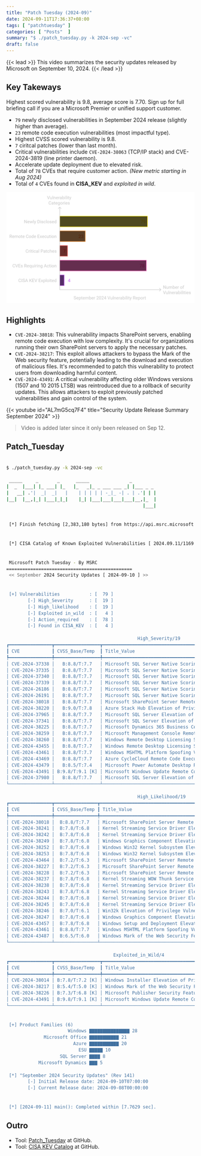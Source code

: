 ```yaml
---
title: "Patch Tuesday (2024-09)"
date: 2024-09-11T17:36:37+08:00
tags: [ "patchtuesday" ]
categories: [ "Posts"  ]
summary: "$ ./patch_tuesday.py -k 2024-sep -vc"
draft: false
---
```

{{< lead >}}
This video summarizes the security updates released by Microsoft on September 10, 2024.
{{< /lead >}}

## Key Takeways

Highest scored vulnerability is 9.8, average score is 7.70.
Sign up for full briefing call if you are a Microsoft Premier or unified support customer.


 - `79` newly disclosed vulnerabilities in September 2024 release (slightly higher than average).
 - `23` remote code execution vulnerabilities (most impactful type).
 - Highest CVSS scored vulnerability is 9.8.
 - `7` ciritcal patches (lower than last month).
 - Critical vulnerabilities include `CVE-2024-38063` (TCP/IP stack) and CVE-2024-3819 (line printer daemon).
 - Accelerate update deployment due to elevated risk.
 - Total of `78` CVEs that require customer action. *(New metric starting in Aug 2024)*
 - Total of `4` CVEs found in **CISA_KEV** and *exploited in wild*. 

![](/posts/2024_sep/bar_chart.png)

## Highlights

 - `CVE-2024-38018`: This vulnerability impacts SharePoint servers, enabling remote code execution with low complexity. It's crucial for organizations running their own SharePoint servers to apply the necessary patches.
 - `CVE-2024-38217`: This exploit allows attackers to bypass the Mark of the Web security feature, potentially leading to the download and execution of malicious files. It's recommended to patch this vulnerability to protect users from downloading harmful content.
 - `CVE-2024-43491`: A critical vulnerability affecting older Windows versions (1507 and 10 2015 LTSB) was reintroduced due to a rollback of security updates. This allows attackers to exploit previously patched vulnerabilities and gain control of the system. 

{{< youtube id="AL7mG5cq7F4" title="Security Update Release Summary September 2024" >}}

> Video is added later since it only been released on Sep 12. 

## Patch_Tuesday


```bash

$ ./patch_tuesday.py -k 2024-sep -vc

 _____     _       _      _____               _
|  _  |___| |_ ___| |_   |_   _|_ _ ___ ___ _| |___ _ _
|   __| .'|  _|  _|   |    | | | | | -_|_ -| . | .'| | |
|__|  |__,|_| |___|_|_|    |_| |___|___|___|___|__,|_  |
                                                   |___|


 [*] Finish fetching [2,383,180 bytes] from https://api.msrc.microsoft.com/cvrf/v3.0/cvrf/2024-sep


 [*] CISA Catalog of Known Exploited Vulnerabilities [ 2024.09.11/1169 ]


 Microsoft Patch Tuesday - By MSRC
===============================================
 << September 2024 Security Updates [ 2024-09-10 ] >>


 [+] Vulnerabilities           : [  79 ]
        [-] High_Severity      : [  19 ]
        [-] High_likelihood    : [  19 ]
        [-] Exploited in_wild  : [   4 ]
        [-] Action_required    : [  78 ]
        [-] Found in CISA_KEV  : [   4 ]

                                                 High_Severity/19
┏━━━━━━━━━━━━━━━━┳━━━━━━━━━━━━━━━━━┳━━━━━━━━━━━━━━━━━━━━━━━━━━━━━━━━━━━━━━━━━━━━━━━━━━━━━━━━━━━━━━━━━━━━━━━━━━━━━━┓
┃ CVE            ┃ CVSS_Base/Temp  ┃ Title_Value                                                                  ┃
┡━━━━━━━━━━━━━━━━╇━━━━━━━━━━━━━━━━━╇━━━━━━━━━━━━━━━━━━━━━━━━━━━━━━━━━━━━━━━━━━━━━━━━━━━━━━━━━━━━━━━━━━━━━━━━━━━━━━┩
│ CVE-2024-37338 │   B:8.8/T:7.7   │ Microsoft SQL Server Native Scoring Remote Code Execution Vulnerability      │
│ CVE-2024-37335 │   B:8.8/T:7.7   │ Microsoft SQL Server Native Scoring Remote Code Execution Vulnerability      │
│ CVE-2024-37340 │   B:8.8/T:7.7   │ Microsoft SQL Server Native Scoring Remote Code Execution Vulnerability      │
│ CVE-2024-37339 │   B:8.8/T:7.7   │ Microsoft SQL Server Native Scoring Remote Code Execution Vulnerability      │
│ CVE-2024-26186 │   B:8.8/T:7.7   │ Microsoft SQL Server Native Scoring Remote Code Execution Vulnerability      │
│ CVE-2024-26191 │   B:8.8/T:7.7   │ Microsoft SQL Server Native Scoring Remote Code Execution Vulnerability      │
│ CVE-2024-38018 │   B:8.8/T:7.7   │ Microsoft SharePoint Server Remote Code Execution Vulnerability              │
│ CVE-2024-38220 │   B:9.0/T:7.8   │ Azure Stack Hub Elevation of Privilege Vulnerability                         │
│ CVE-2024-37965 │   B:8.8/T:7.7   │ Microsoft SQL Server Elevation of Privilege Vulnerability                    │
│ CVE-2024-37341 │   B:8.8/T:7.7   │ Microsoft SQL Server Elevation of Privilege Vulnerability                    │
│ CVE-2024-38225 │   B:8.8/T:7.7   │ Microsoft Dynamics 365 Business Central Elevation of Privilege Vulnerability │
│ CVE-2024-38259 │   B:8.8/T:7.7   │ Microsoft Management Console Remote Code Execution Vulnerability             │
│ CVE-2024-38260 │   B:8.8/T:7.7   │ Windows Remote Desktop Licensing Service Remote Code Execution Vulnerability │
│ CVE-2024-43455 │   B:8.8/T:7.7   │ Windows Remote Desktop Licensing Service Spoofing Vulnerability              │
│ CVE-2024-43461 │   B:8.8/T:7.7   │ Windows MSHTML Platform Spoofing Vulnerability                               │
│ CVE-2024-43469 │   B:8.8/T:7.7   │ Azure CycleCloud Remote Code Execution Vulnerability                         │
│ CVE-2024-43479 │   B:8.5/T:7.4   │ Microsoft Power Automate Desktop Remote Code Execution Vulnerability         │
│ CVE-2024-43491 │ B:9.8/T:9.1 [K] │ Microsoft Windows Update Remote Code Execution Vulnerability                 │
│ CVE-2024-37980 │   B:8.8/T:7.7   │ Microsoft SQL Server Elevation of Privilege Vulnerability                    │
└────────────────┴─────────────────┴──────────────────────────────────────────────────────────────────────────────┘

                                                 High_Likelihood/19
┏━━━━━━━━━━━━━━━━┳━━━━━━━━━━━━━━━━┳━━━━━━━━━━━━━━━━━━━━━━━━━━━━━━━━━━━━━━━━━━━━━━━━━━━━━━━━━━━━━━━━━━━━━━━━━━━━━━━━┓
┃ CVE            ┃ CVSS_Base/Temp ┃ Title_Value                                                                    ┃
┡━━━━━━━━━━━━━━━━╇━━━━━━━━━━━━━━━━╇━━━━━━━━━━━━━━━━━━━━━━━━━━━━━━━━━━━━━━━━━━━━━━━━━━━━━━━━━━━━━━━━━━━━━━━━━━━━━━━━┩
│ CVE-2024-38018 │  B:8.8/T:7.7   │ Microsoft SharePoint Server Remote Code Execution Vulnerability                │
│ CVE-2024-38241 │  B:7.8/T:6.8   │ Kernel Streaming Service Driver Elevation of Privilege Vulnerability           │
│ CVE-2024-38242 │  B:7.8/T:6.8   │ Kernel Streaming Service Driver Elevation of Privilege Vulnerability           │
│ CVE-2024-38249 │  B:7.8/T:6.8   │ Windows Graphics Component Elevation of Privilege Vulnerability                │
│ CVE-2024-38252 │  B:7.8/T:6.8   │ Windows Win32 Kernel Subsystem Elevation of Privilege Vulnerability            │
│ CVE-2024-38253 │  B:7.8/T:6.8   │ Windows Win32 Kernel Subsystem Elevation of Privilege Vulnerability            │
│ CVE-2024-43464 │  B:7.2/T:6.3   │ Microsoft SharePoint Server Remote Code Execution Vulnerability                │
│ CVE-2024-38227 │  B:7.2/T:6.3   │ Microsoft SharePoint Server Remote Code Execution Vulnerability                │
│ CVE-2024-38228 │  B:7.2/T:6.3   │ Microsoft SharePoint Server Remote Code Execution Vulnerability                │
│ CVE-2024-38237 │  B:7.8/T:6.8   │ Kernel Streaming WOW Thunk Service Driver Elevation of Privilege Vulnerability │
│ CVE-2024-38238 │  B:7.8/T:6.8   │ Kernel Streaming Service Driver Elevation of Privilege Vulnerability           │
│ CVE-2024-38243 │  B:7.8/T:6.8   │ Kernel Streaming Service Driver Elevation of Privilege Vulnerability           │
│ CVE-2024-38244 │  B:7.8/T:6.8   │ Kernel Streaming Service Driver Elevation of Privilege Vulnerability           │
│ CVE-2024-38245 │  B:7.8/T:6.8   │ Kernel Streaming Service Driver Elevation of Privilege Vulnerability           │
│ CVE-2024-38246 │  B:7.0/T:6.1   │ Win32k Elevation of Privilege Vulnerability                                    │
│ CVE-2024-38247 │  B:7.8/T:6.8   │ Windows Graphics Component Elevation of Privilege Vulnerability                │
│ CVE-2024-43457 │  B:7.8/T:6.8   │ Windows Setup and Deployment Elevation of Privilege Vulnerability              │
│ CVE-2024-43461 │  B:8.8/T:7.7   │ Windows MSHTML Platform Spoofing Vulnerability                                 │
│ CVE-2024-43487 │  B:6.5/T:6.0   │ Windows Mark of the Web Security Feature Bypass Vulnerability                  │
└────────────────┴────────────────┴────────────────────────────────────────────────────────────────────────────────┘

                                        Exploited_in_Wild/4
┏━━━━━━━━━━━━━━━━┳━━━━━━━━━━━━━━━━━┳━━━━━━━━━━━━━━━━━━━━━━━━━━━━━━━━━━━━━━━━━━━━━━━━━━━━━━━━━━━━━━━┓
┃ CVE            ┃ CVSS_Base/Temp  ┃ Title_Value                                                   ┃
┡━━━━━━━━━━━━━━━━╇━━━━━━━━━━━━━━━━━╇━━━━━━━━━━━━━━━━━━━━━━━━━━━━━━━━━━━━━━━━━━━━━━━━━━━━━━━━━━━━━━━┩
│ CVE-2024-38014 │ B:7.8/T:7.2 [K] │ Windows Installer Elevation of Privilege Vulnerability        │
│ CVE-2024-38217 │ B:5.4/T:5.0 [K] │ Windows Mark of the Web Security Feature Bypass Vulnerability │
│ CVE-2024-38226 │ B:7.3/T:6.8 [K] │ Microsoft Publisher Security Feature Bypass Vulnerability     │
│ CVE-2024-43491 │ B:9.8/T:9.1 [K] │ Microsoft Windows Update Remote Code Execution Vulnerability  │
└────────────────┴─────────────────┴───────────────────────────────────────────────────────────────┘


 [+] Product Families (6)
                       Windows ▇▇▇▇▇▇▇▇▇▇▇▇▇▇▇ 28
              Microsoft Office ▇▇▇▇▇▇▇▇▇▇▇ 21
                         Azure ▇▇▇▇▇▇▇▇▇▇▇ 20
                           ESU ▇▇▇▇▇ 10
                    SQL Server ▇▇▇▇ 8
            Microsoft Dynamics ▇▇▇ 5

 [*] "September 2024 Security Updates" (Rev 141)
        [-] Initial Release date: 2024-09-10T07:00:00
        [-] Current Release date: 2024-09-08T00:00:00


 [*] [2024-09-11] main(): Completed within [7.7629 sec].

```

## Outro

 - Tool: [Patch_Tuesday](https://github.com/myseq/ms_patch_tuesday) at GitHub.
 - Tool: [CISA KEV Catalog](https://github.com/myseq/kev-catalog) at GitHub.



